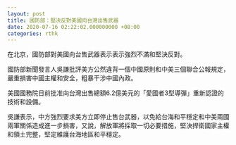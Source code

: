 ```yaml
---
layout: post
title: 國防部：堅決反對美國向台灣出售武器
date: 2020-07-16 02:22:02.000000000 +08:00
categories: rthk
---
```


在北京，國防部對美國向台售武器表示表示強烈不滿和堅決反對。

國防部新聞發言人吳謙批評美方公然違背一個中國原則和中美三個聯合公報規定，嚴重損害中國主權和安全，粗暴干涉中國內政。

美國國務院日前批准向台灣出售總額6.2億美元的「愛國者3型導彈」重新認證的技術和設備。

吳謙表示，中方強烈要求美方立即停止售台武器，以免給台海和平穩定和中美兩國兩軍關係造成進一步損害，又說，解放軍將採取一切必要措施，堅決捍衛國家主權和領土完整，堅定維護台海地區和平穩定。
